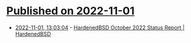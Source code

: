 # [Published on 2022-11-01](index.md)

* [2022-11-01, 13:03:04](https://lobste.rs/s/nqqhxb/hardenedbsd_october_2022_status_report) - [HardenedBSD October 2022 Status Report | HardenedBSD](https://hardenedbsd.org/article/shawn-webb/2022-10-31/hardenedbsd-october-2022-status-report)
